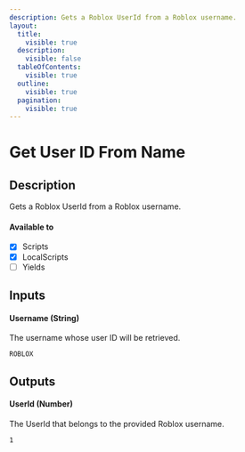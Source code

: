```yaml
---
description: Gets a Roblox UserId from a Roblox username.
layout:
  title:
    visible: true
  description:
    visible: false
  tableOfContents:
    visible: true
  outline:
    visible: true
  pagination:
    visible: true
---
```


# Get User ID From Name

## Description

Gets a Roblox UserId from a Roblox username.

#### Available to

* [x] Scripts
* [x] LocalScripts
* [ ] Yields

## Inputs

#### Username (String)

The username whose user ID will be retrieved.

```
ROBLOX
```

## Outputs

#### UserId (Number)

The UserId that belongs to the provided Roblox username.

```
1
```
